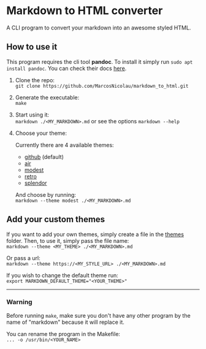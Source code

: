 # Markdown to HTML converter

A CLI program to convert your markdown into an awesome styled HTML.

## How to use it

This program requires the cli tool **pandoc**. To install it simply run `sudo apt install pandoc`. You can check their docs [here](https://github.com/jgm/pandoc).

1. Clone the repo: <br />
   `git clone https://github.com/MarcosNicolau/markdown_to_html.git`

2. Generate the executable: <br />
   `make`

3. Start using it: <br />
   `markdown ./<MY_MARKDOWN>.md` or see the options `markdown --help`

4. Choose your theme: <br/>

    Currently there are 4 available themes:

    - [github](https://sindresorhus.com/github-markdown-css/) (default)
    - [air](http://markdowncss.github.io/air/)
    - [modest](http://markdowncss.github.io/modest/)
    - [retro](http://markdowncss.github.io/retro/)
    - [splendor](http://markdowncss.github.io/splendor/)

    And choose by running: <br />
    `markdown --theme modest ./<MY_MARKDOWN>.md`

## Add your custom themes

If you want to add your own themes, simply create a file in the [themes](https://github.com/MarcosNicolau/markdown_to_html/tree/main/themes) folder. Then, to use it, simply pass the file name: <br/>
`markdown --theme <MY_THEME> ./<MY_MARKDOWN>.md`

Or pass a url: <br />
`markdown --theme https://<MY_STYLE_URL> ./<MY_MARKDOWN>.md`

If you wish to change the default theme run: <br />
`export MARKDOWN_DEFAULT_THEME="<YOUR_THEME>"`

<hr/>

### Warning

Before running `make`, make sure you don't have any other program by the name of "markdown" because it will replace it.

You can rename the program in the Makefile: <br />
`... -o /usr/bin/<YOUR_NAME>`
